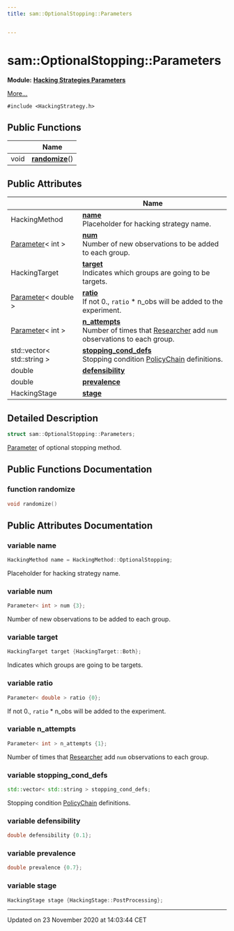 ```yaml
---
title: sam::OptionalStopping::Parameters


---
```


# sam::OptionalStopping::Parameters


**Module:** **[Hacking Strategies Parameters](/doxygen/Modules/group___hacking_strategies_parameters/)**

 [More...](#detailed-description)


`#include <HackingStrategy.h>`













## Public Functions

|                | Name           |
| -------------- | -------------- |
| void | **[randomize](/doxygen/Classes/structsam_1_1_optional_stopping_1_1_parameters/#function-randomize)**()  |


## Public Attributes

|                | Name           |
| -------------- | -------------- |
| HackingMethod | **[name](/doxygen/Classes/structsam_1_1_optional_stopping_1_1_parameters/#variable-name)** <br>Placeholder for hacking strategy name.  |
| [Parameter](/doxygen/Classes/classsam_1_1_parameter/)< int > | **[num](/doxygen/Classes/structsam_1_1_optional_stopping_1_1_parameters/#variable-num)** <br>Number of new observations to be added to each group.  |
| HackingTarget | **[target](/doxygen/Classes/structsam_1_1_optional_stopping_1_1_parameters/#variable-target)** <br>Indicates which groups are going to be targets.  |
| [Parameter](/doxygen/Classes/classsam_1_1_parameter/)< double > | **[ratio](/doxygen/Classes/structsam_1_1_optional_stopping_1_1_parameters/#variable-ratio)** <br>If not 0., `ratio` * n_obs will be added to the experiment.  |
| [Parameter](/doxygen/Classes/classsam_1_1_parameter/)< int > | **[n_attempts](/doxygen/Classes/structsam_1_1_optional_stopping_1_1_parameters/#variable-n_attempts)** <br>Number of times that [Researcher]() add `num` observations to each group.  |
| std::vector< std::string > | **[stopping_cond_defs](/doxygen/Classes/structsam_1_1_optional_stopping_1_1_parameters/#variable-stopping_cond_defs)** <br>Stopping condition [PolicyChain]() definitions.  |
| double | **[defensibility](/doxygen/Classes/structsam_1_1_optional_stopping_1_1_parameters/#variable-defensibility)**  |
| double | **[prevalence](/doxygen/Classes/structsam_1_1_optional_stopping_1_1_parameters/#variable-prevalence)**  |
| HackingStage | **[stage](/doxygen/Classes/structsam_1_1_optional_stopping_1_1_parameters/#variable-stage)**  |






## Detailed Description

```cpp
struct sam::OptionalStopping::Parameters;
```



























[Parameter](/doxygen/Classes/classsam_1_1_parameter/) of optional stopping method. 









## Public Functions Documentation

### function randomize

```cpp
void randomize()
```































## Public Attributes Documentation

### variable name

```cpp
HackingMethod name = HackingMethod::OptionalStopping;
```

Placeholder for hacking strategy name. 




























### variable num

```cpp
Parameter< int > num {3};
```

Number of new observations to be added to each group. 




























### variable target

```cpp
HackingTarget target {HackingTarget::Both};
```

Indicates which groups are going to be targets. 




























### variable ratio

```cpp
Parameter< double > ratio {0};
```

If not 0., `ratio` * n_obs will be added to the experiment. 




























### variable n_attempts

```cpp
Parameter< int > n_attempts {1};
```

Number of times that [Researcher]() add `num` observations to each group. 




























### variable stopping_cond_defs

```cpp
std::vector< std::string > stopping_cond_defs;
```

Stopping condition [PolicyChain]() definitions. 




























### variable defensibility

```cpp
double defensibility {0.1};
```





























### variable prevalence

```cpp
double prevalence {0.7};
```





























### variable stage

```cpp
HackingStage stage {HackingStage::PostProcessing};
```

































-------------------------------

Updated on 23 November 2020 at 14:03:44 CET
